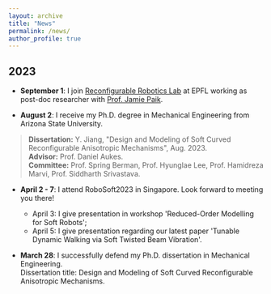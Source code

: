 ```yaml
---
layout: archive
title: "News"
permalink: /news/
author_profile: true
---
```

## 2023
* **September 1**: I join [Reconfigurable Robotics Lab](https://www.epfl.ch/labs/rrl/) at EPFL working as post-doc researcher with [Prof. Jamie Paik](https://people.epfl.ch/jamie.paik/?lang=en).

* **August 2**: I receive my Ph.D. degree in Mechanical Engineering from Arizona State University.
> **Dissertation:** Y. Jiang, "Design and Modeling of Soft Curved Reconfigurable Anisotropic Mechanisms", Aug. 2023.\
> **Advisor:** Prof. Daniel Aukes.\
> **Committee:** Prof. Spring Berman, Prof. Hyunglae Lee, Prof. Hamidreza Marvi, Prof. Siddharth Srivastava.


* **April 2 - 7**: I attend RoboSoft2023 in Singapore. Look forward to meeting you there!
    * April 3: I give presentation in workshop 'Reduced-Order Modelling for Soft Robots';
    * April 5: I give presentation regarding our latest paper 'Tunable Dynamic Walking via Soft Twisted Beam Vibration'.

* **March 28**: I successfully defend my Ph.D. dissertation in Mechanical Engineering.\
Dissertation title: Design and Modeling of Soft Curved Reconfigurable Anisotropic Mechanisms.
